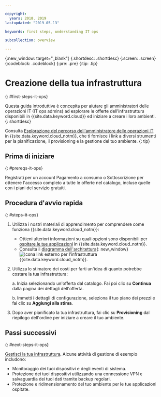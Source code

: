 ```yaml
---

copyright:
  years: 2018, 2019
lastupdated: "2019-05-13"

keywords: first steps, understanding IT ops

subcollection: overview

---
```


{:new_window: target="_blank"}
{:shortdesc: .shortdesc}
{:screen: .screen}
{:codeblock: .codeblock}
{:pre: .pre}
{:tip: .tip}

# Creazione della tua infrastruttura
{: #first-steps-it-ops}

Questa guida introduttiva è concepita per aiutare gli amministratori delle operazioni IT (IT ops admins) ad esplorare le offerte dell'infrastruttura disponibili in {{site.data.keyword.cloud}} ed iniziare a creare i loro ambienti.
{: shortdesc}

Consulta [Esplorazione del percorso dell'amministratore delle operazioni IT](/docs/overview?topic=overview-it-ops) in {{site.data.keyword.cloud_notm}}, che ti fornisce i link a diversi strumenti per la pianificazione, il provisioning e la gestione del tuo ambiente.
{: tip}

## Prima di iniziare
{: #prereqs-it-ops}

Registrati per un account Pagamento a consumo o Sottoscrizione per ottenere l'accesso completo a tutte le offerte nel catalogo, incluse quelle con i piani del servizio gratuiti. 

## Procedura d'avvio rapida
{: #steps-it-ops}

1. Utilizza i nostri materiali di apprendimento per comprendere come funziona {{site.data.keyword.cloud_notm}}:
    * Ottieni ulteriori informazioni su quali opzioni sono disponibili per [ospitare le tue applicazioni](/docs/apps/tutorials?topic=creating-apps-hosting) in {{site.data.keyword.cloud_notm}}.
    * Consulta il [diagramma dell'architettura](https://www.ibm.com/cloud/garage/architectures/infrastructure){: new_window} ![Icona link esterno](../icons/launch-glyph.svg) per l'infrastruttura {{site.data.keyword.cloud_notm}}. 
2. Utilizza lo stimatore dei costi per farti un'idea di quanto potrebbe costare la tua infrastruttura:

    a. Inizia selezionando un'offerta dal catalogo. Fai poi clic su **Continua** dalla pagina dei dettagli dell'offerta.
    
    b. Immetti i dettagli di configurazione, seleziona il tuo piano dei prezzi e fai clic su **Aggiungi alla stima**. 
3. Dopo aver pianificato la tua infrastruttura, fai clic su **Provisioning** dal riepilogo dell'ordine per iniziare a creare il tuo ambiente. 

## Passi successivi
{: #next-steps-it-ops}

[Gestisci la tua infrastruttura](/docs/overview?topic=overview-it-ops). Alcune attività di gestione di esempio includono: 

  * Monitoraggio dei tuoi dispositivi e degli eventi di sistema.
  * Protezione dei tuoi dispositivi utilizzando una connessione VPN e salvaguardia dei tuoi dati tramite backup regolari. 
  * Protezione e ridimensionamento del tuo ambiente per le tue applicazioni ospitate. 

